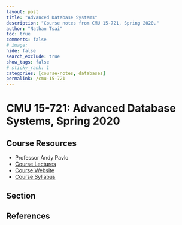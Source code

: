 ```yaml
---
layout: post
title: "Advanced Database Systems"
description: "Course notes from CMU 15-721, Spring 2020."
author: "Nathan Tsai"
toc: true
comments: false
# image: 
hide: false
search_exclude: true
show_tags: false
# sticky_rank: 1
categories: [course-notes, databases]
permalink: /cmu-15-721
---
```


# CMU 15-721: Advanced Database Systems, Spring 2020

## Course Resources
* Professor Andy Pavlo
* [Course Lectures](https://www.youtube.com/playlist?list=PLSE8ODhjZXjasmrEd2_Yi1deeE360zv5O)
* [Course Website](https://15721.courses.cs.cmu.edu/spring2020/)
* [Course Syllabus](https://15721.courses.cs.cmu.edu/spring2020/syllabus.html)

## Section

## References
[^1]: Footnote